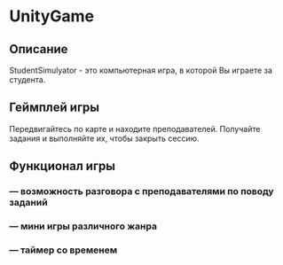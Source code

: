 # UnityGame

## Описание
StudentSimulyator - это компьютерная игра, в которой Вы играете за студента.

## Геймплей игры
Передвигайтесь по карте и находите преподавателей. Получайте задания и выполняйте их, чтобы закрыть сессию.

## Функционал игры
### — возможность разговора с преподавателями по поводу заданий
### — мини игры различного жанра
### — таймер со временем
